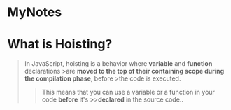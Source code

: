 # MyNotes
# What is Hoisting?
>In JavaScript, hoisting is a behavior where **variable** and **function** declarations >are **moved to the top of their containing scope during the compilation phase**, before >the code is executed. 
>>This means that you can use a variable or a function in your code **before** it's >>**declared** in the source code..




